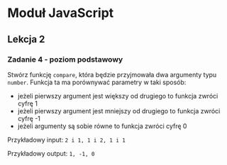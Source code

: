 # Moduł JavaScript

## Lekcja 2

### Zadanie 4 - poziom podstawowy

Stwórz funkcję `compare`, która będzie przyjmowała dwa argumenty typu `number`. Funkcja ta ma porównywać parametry w taki sposób:

- jeżeli pierwszy argument jest większy od drugiego to funkcja zwróci cyfrę 1
- jeżeli pierwszy argument jest mniejszy od drugiego to funkcja zwróci cyfrę -1
- jeżeli argumenty są sobie równe to funkcja zwróci cyfrę 0

Przykładowy input:
`2 i 1, 1 i 2, 1 i 1`

Przykładowy output:
`1, -1, 0`
